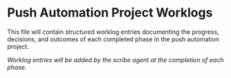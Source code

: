 # Push Automation Project Worklogs

This file will contain structured worklog entries documenting the progress, decisions, and outcomes of each completed phase in the push automation project.

*Worklog entries will be added by the scribe agent at the completion of each phase.*